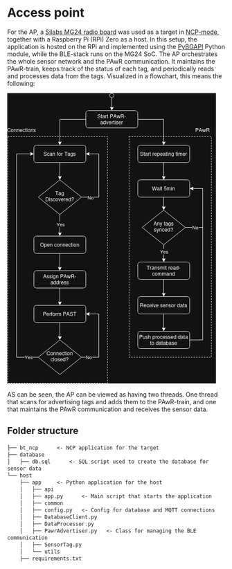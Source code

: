 # Access point
For the AP, a [Silabs MG24 radio board](https://www.silabs.com/documents/public/reference-manuals/brd4186c-rm.pdf) was used as a target in [NCP-mode](https://www.silabs.com/documents/public/application-notes/an1259-bt-ncp-mode-sdk-v3x.pdf), together with a Raspberry Pi (RPi) Zero as a host. In this setup, the application is hosted on the RPi and implemented using the [PyBGAPI](https://github.com/SiliconLabs/pybgapi) Python module, while the BLE-stack runs on the MG24 SoC.
The AP orchestrates the whole sensor network and the PAwR communication. It maintains the PAwR-train, keeps track of the status of each tag, and periodically reads and processes data from the tags. Visualized in a flowchart, this means the following:

![AP_flow](../imgs/AP_flow.png)

AS can be seen, the AP can be viewed as having two threads. One thread that scans for advertising tags and adds them to the PAwR-train, and one that maintains the PAwR communication and receives the sensor data.

## Folder structure

```
├── bt_ncp      <- NCP application for the target
├── database
│   ├── db.sql      <- SQL script used to create the database for sensor data
└── host
    ├── app     <- Python application for the host
    │   ├── api
    │   ├── app.py      <- Main script that starts the application
    │   ├── common
    │   ├── config.py   <- Config for database and MQTT connections
    │   ├── DatabaseClient.py
    │   ├── DataProcessor.py
    │   ├── PawrAdvertiser.py   <- Class for managing the BLE communication
    │   ├── SensorTag.py
    │   └── utils
    ├── requirements.txt
```